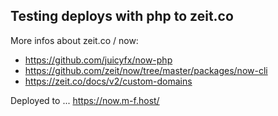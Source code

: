 
## Testing deploys with php to zeit.co

More infos about zeit.co / now:
* https://github.com/juicyfx/now-php
* https://github.com/zeit/now/tree/master/packages/now-cli
* https://zeit.co/docs/v2/custom-domains

Deployed to ...
https://now.m-f.host/
